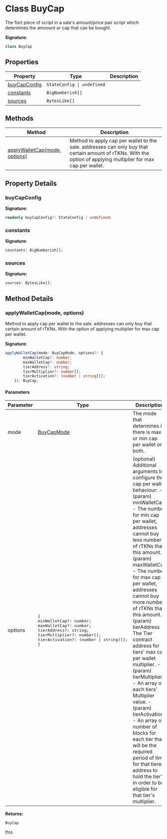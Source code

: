 
# Class BuyCap

The fisrt piece of script in a sale's amount/price pair script which determines the amoount or cap that can be bought.

<b>Signature:</b>

```typescript
class BuyCap 
```

## Properties

|  Property | Type | Description |
|  --- | --- | --- |
|  [buyCapConfig](./buycap.md#buyCapConfig-property) | `StateConfig \| undefined` |  |
|  [constants](./buycap.md#constants-property) | `BigNumberish[]` |  |
|  [sources](./buycap.md#sources-property) | `BytesLike[]` |  |

## Methods

|  Method | Description |
|  --- | --- |
|  [applyWalletCap(mode, options)](./buycap.md#applyWalletCap-method-1) | Method to apply cap per wallet to the sale. addresses can only buy that certain amount of rTKNs. With the option of applying multiplier for max cap per wallet. |

## Property Details

<a id="buyCapConfig-property"></a>

### buyCapConfig

<b>Signature:</b>

```typescript
readonly buyCapConfig?: StateConfig | undefined;
```

<a id="constants-property"></a>

### constants

<b>Signature:</b>

```typescript
constants: BigNumberish[];
```

<a id="sources-property"></a>

### sources

<b>Signature:</b>

```typescript
sources: BytesLike[];
```

## Method Details

<a id="applyWalletCap-method-1"></a>

### applyWalletCap(mode, options)

Method to apply cap per wallet to the sale. addresses can only buy that certain amount of rTKNs. With the option of applying multiplier for max cap per wallet.

<b>Signature:</b>

```typescript
applyWalletCap(mode: BuyCapMode, options?: {
        minWalletCap?: number;
        maxWalletCap?: number;
        tierAddress?: string;
        tierMultiplier?: number[];
        tierActivation?: (number | string)[];
    }): BuyCap;
```

#### Parameters

|  Parameter | Type | Description |
|  --- | --- | --- |
|  mode | [BuyCapMode](../enums/buycapmode.md) | The mode that determines if there is max or min cap per wallet or both. |
|  options | <pre>{&#010;    minWalletCap?: number;&#010;    maxWalletCap?: number;&#010;    tierAddress?: string;&#010;    tierMultiplier?: number[];&#010;    tierActivation?: (number \| string)[];&#010;}</pre> | (optional) Additional arguments to configure the cap per wallet behaviour: - (param) minWalletCap - The number for min cap per wallet, addresses cannot buy less number of rTKNs than this amount. - (param) maxWalletCap - The number for max cap per wallet, addresses cannot buy more number of rTKNs than this amount. - (param) tierAddress - The Tier contract address for tiers' max cap per wallet multiplier. - (param) tierMultiplier - An array of each tiers' Multiplier value. - (param) tierActivation - An array of number of blocks for each tier that will be the required period of time for that tiered address to hold the tier's in order to be eligible for that tier's multiplier. |

<b>Returns:</b>

`BuyCap`

this

